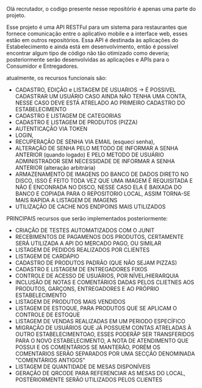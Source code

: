 Olá recrutador, o codigo presente nesse repositório é apenas uma parte do projeto.

Esse projeto é uma API RESTFul para um sistema para restaurantes que fornece comunicação entre o aplicativo mobile e a interface web, esses estão em outros repositórios.
Essa API é destinada às aplicações do Estabelecimento e ainda está em desenvolvimento, então é possível encontrar algum tipo de código não tão otimizado como deveria; 
posteriormente serão desenvolvidas as aplicações e APIs para o Consumidor e Entregadores.

atualmente, os recursos funcionais são: 
- CADASTRO, EDIÇÃO e LISTAGEM DE USUARIOS -> É POSSIVEL CADASTRAR UM USUÁRIO CASO AINDA NÃO TENHA UMA CONTA, NESSE CASO DEVE ESTÁ ATRELADO AO PRIMEIRO CADASTRO DO ESTABELECIMENTO 
- CADASTRO E LISTAGEM DE CATEGORIAS
- CADASTRO E LISTAGEM DE PRODUTOS (PIZZA)
- AUTENTICAÇÃO VIA TOKEN
- LOGIN,
- RECUPERAÇÃO DE SENHA VIA EMAIL (esqueci senha),
- ALTERAÇÃO DE SENHA PELO METODO DE INFORMAR A SENHA ANTERIOR (quando logado) E PELO METODO DE USUÁRIO ADMINISTRADOR SEM NECESSIDADE DE INFORMAR A SENHA ANTERIOR (alteração arbitrária)
- ARMAZENAMENTO DE IMAGENS DO BANCO DE DADOS DIRETO NO DISCO, ISSO É FEITO TODA VEZ QUE UMA IMAGEM É REQUISITADA E NÃO É ENCONRADA NO DISCO, NESSE CASO ELA É BAIXADA DO BANCO E COPIADA PARA O REPOSITORIO LOCAL, ASSIM TORNA-SE MAIS RAPIDA A LISTAGEM DE IMAGENS
- UTILIZAÇÃO DE CACHE NOS ENDPOINS MAIS UTILIZADOS

PRINCIPAIS recursos que serão implementados posteriormente:

  - CRIAÇÃO DE TESTES AUTOMATIZADOS COM O JUNIT
  - RECEBIMENTOS DE PAGAMENOS DOS PRODUTOS, CERTAMENTE SERÁ UTILIZADA A API DO MERCADO PAGO, OU SIMILAR
  - LISTAGEM DE PEDIDOS REALIZADOS POR CLIENTES
  - LISTAGEM DE CARDÁPIO
  - CADASTRO DE PRODUTOS PADRÃO (QUE NÃO SEJAM PIZZAS)
  - CADASTRO E LISTAGEM DE ENTREGADORES FIXOS
  - CONTROLE DE ACESSO DE USUÁRIOS, POR NÍVEL/HIERARQUIA
  - INCLUSÃO DE NOTAS E COMENTÁRIOS DADAS PELOS CLIETNES AOS PRODUTOS, GARÇONS, ENTREGADORES E AO PRÓPRIO ESTABELECIMENTO
  - LISTAGEM DE PRODUTOS MAIS VENDIDOS
  - LISTAGEM DE ESTOQUE, PARA PRODUTOS QUE SE APLICAM O CONTROLE DE ESTOQUE
  - LISTAGEM DE VENDAS REALIZADAS EM UM PERIODO ESPECÍFICO
  - MIGRAÇÃO DE USUÁRIOS QUE JÁ POSSUEM CONTAS ATRELADAS À OUTRO ESTABELECIMENTOAO, ESSES PODERÃP SER TRANSFERIDOS PARA O NOVO ESTABELECIMENTO,
    A NOTA DE ATENDIMENTO QUE POSSUI E OS COMENTÁRIOS SE MANTERÃO, PORÉM OS COMENTARIOS SERÃO SEPARADOS POR UMA SECÇÃO DENOMINADA "COMENTÁRIOS ANTIGOS"
  - LISTAGEM DE QUANTIDADE DE MESAS DISPONÍVEIS
  - GERAÇÃO DE QRCODE PARA REFERENCIAR AS MESAS DO LOCAL, POSTERIORMENTE SERÃO UTILIZADOS PELOS CLIENTES


